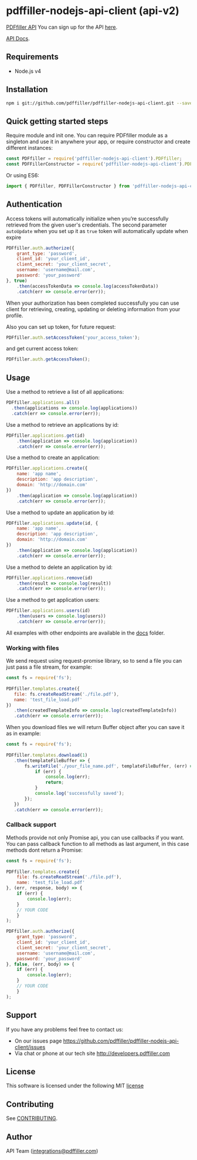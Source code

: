 # pdffiller-nodejs-api-client (api-v2)

[PDFfiller API](https://api.pdffiller.com)
You can sign up for the API [here](https://developers.pdffiller.com/#tab-features).

[API Docs](https://docs.pdffiller.com/).

## Requirements

* Node.js v4

## Installation

``` sh
npm i git://github.com/pdffiller/pdffiller-nodejs-api-client.git --save
```

## Quick getting started steps

Require module and init one. You can require PDFfiller module as a singleton and use it in anywhere your app, or require constructor and create different instances:

```javascript
const PDFfiller = require('pdffiller-nodejs-api-client').PDFfiller;
const PDFFillerConstructor = require('pdffiller-nodejs-api-client').PDFFillerConstructor;
```

Or using ES6:
```javascript
import { PDFfiller, PDFFillerConstructor } from 'pdffiller-nodejs-api-client';
```


## Authentication

Access tokens will automatically initialize when you’re successfully retrieved from the given user's credentials.
The second parameter `autoUpdate` when you set up it as `true` token will automatically update when expire

```javascript
PDFfiller.auth.authorize({
    grant_type: 'password',
    client_id: 'your_client_id',
    client_secret: 'your_client_secret',
    username: 'username@mail.com',
    password: 'your_password'
}, true)
    .then(accessTokenData => console.log(accessTokenData))
    .catch(err => console.error(err));
```

When your authorization has been completed successfully you can use client for retrieving, creating, updating or deleting information from your profile.

Also you can set up token, for future request:

```javascript
PDFfiller.auth.setAccessToken('your_access_token');
```

and get current access token:

```javascript
PDFfiller.auth.getAccessToken();
```

## Usage

Use a method to retrieve a list of all applications:
```javascript
PDFfiller.applications.all()
  .then(applications => console.log(applications))
  .catch(err => console.error(err));
```

Use a method to retrieve an applications by id:
```javascript
PDFfiller.applications.get(id)
    .then(application => console.log(application))
    .catch(err => console.error(err));
```

Use a method to create an application:
```javascript
PDFfiller.applications.create({
    name: 'app name',
    description: 'app description',
    domain: 'http://domain.com'
})
    .then(application => console.log(application))
    .catch(err => console.error(err));
```

Use a method to update an application by id:
```javascript
PDFfiller.applications.update(id, {
    name: 'app name',
    description: 'app description',
    domain: 'http://domain.com'
})
    .then(application => console.log(application))
    .catch(err => console.error(err));
```

Use a method to delete an application by id:
```javascript
PDFfiller.applications.remove(id)
    .then(result => console.log(result))
    .catch(err => console.error(err));
```

Use a method to get application users:
```javascript
PDFfiller.applications.users(id)
    .then(users => console.log(users))
    .catch(err => console.error(err));
```

All examples with other endpoints are available in the [docs](https://github.com/pdffiller/pdffiller-nodejs-api-client/tree/master/docs) folder.

### Working with files
We send request using request-promise library, so to send a file you can just pass a file stream, for example:
 ```javascript
const fs = require('fs');  
  
PDFfiller.templates.create({
    file: fs.createReadStream('./file.pdf'),
    name: 'test_file_load.pdf'
})
    .then(createdTemplateInfo => console.log(createdTemplateInfo))
    .catch(err => console.error(err));
 ```
 
When you download files we will return Buffer object after you can save it as in example:
 ```javascript
const fs = require('fs');
  
PDFfiller.templates.download(1)
    .then(templateFileBuffer => {
        fs.writeFile('./your_file_name.pdf', templateFileBuffer, (err) => {
            if (err) {
                console.log(err);
                return;
            }
            console.log('successfully saved');
        });
    })
    .catch(err => console.error(err));
 ```
 
### Callback support
Methods provide not only Promise api, you can use callbacks if you want. You can pass callback function to all methods as last argument, in this case methods dont return a Promise:
```javascript
const fs = require('fs');
  
PDFfiller.templates.create({
    file: fs.createReadStream('./file.pdf'),
    name: 'test_file_load.pdf'
}, (err, response, body) => {
    if (err) {
        console.log(err);
    }
    // YOUR CODE
    }
);
 ```
 
```javascript
PDFfiller.auth.authorize({
    grant_type: 'password',
    client_id: 'your_client_id',
    client_secret: 'your_client_secret',
    username: 'username@mail.com',
    password: 'your_password'
}, false, (err, body) => {
    if (err) {
        console.log(err);
    }
    // YOUR CODE
    }
);
 ```

## Support
If you have any problems feel free to contact us:
* On our issues page https://github.com/pdffiller/pdffiller-nodejs-api-client/issues
* Via chat or phone at our tech site http://developers.pdffiller.com

## License
This software is licensed under the following MIT [license](https://github.com/pdffiller/pdffiller-nodejs-api-client/blob/master/LICENSE)

## Contributing

See [CONTRIBUTING](https://github.com/pdffiller/pdffiller-nodejs-api-client/blob/master/CONTRIBUTING.md).

## Author
API Team (integrations@pdffiller.com)